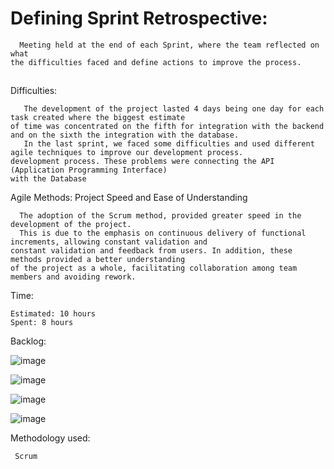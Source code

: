# Defining Sprint Retrospective:

      Meeting held at the end of each Sprint, where the team reflected on what 
    the difficulties faced and define actions to improve the process.

##

Difficulties:

       The development of the project lasted 4 days being one day for each task created where the biggest estimate 
    of time was concentrated on the fifth for integration with the backend and on the sixth the integration with the database.
       In the last sprint, we faced some difficulties and used different agile techniques to improve our development process. 
    development process. These problems were connecting the API (Application Programming Interface) 
    with the Database

Agile Methods: Project Speed and Ease of Understanding

      The adoption of the Scrum method, provided greater speed in the development of the project. 
      This is due to the emphasis on continuous delivery of functional increments, allowing constant validation and 
    constant validation and feedback from users. In addition, these methods provided a better understanding 
    of the project as a whole, facilitating collaboration among team members and avoiding rework.

   
Time:

    Estimated: 10 hours
    Spent: 8 hours
    
 Backlog:
   
   ![image](https://github.com/devarthurmiranda/Post-It-App/assets/83318673/2a9920e8-0560-4d46-8f7d-38aa6d1118ac)
   
   ![image](https://github.com/devarthurmiranda/Post-It-App/assets/83318673/11bccc85-003e-46e3-af1c-088965c67a6a)
   
   ![image](https://github.com/devarthurmiranda/Post-It-App/assets/83318673/cf499b3f-6e6e-4efa-9be4-c0bfe7e3e7fb)

   ![image](https://github.com/devarthurmiranda/Post-It-App/assets/83318673/10e2b70b-aabb-4123-aa19-15b246276a69)

Methodology used:   

     Scrum
